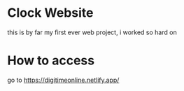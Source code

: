 # Clock Website

this is by far my first ever web project, i worked so hard on

# How to access

go to https://digitimeonline.netlify.app/
